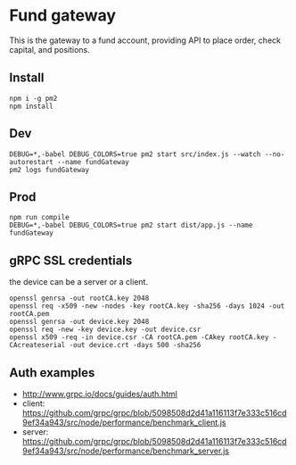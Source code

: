 # Fund gateway
This is the gateway to a fund account, providing API to place order, check capital, and positions.
## Install
```
npm i -g pm2
npm install
```

## Dev
```
DEBUG=*,-babel DEBUG_COLORS=true pm2 start src/index.js --watch --no-autorestart --name fundGateway
pm2 logs fundGateway
```

## Prod
```
npm run compile
DEBUG=*,-babel DEBUG_COLORS=true pm2 start dist/app.js --name fundGateway
```

## gRPC SSL credentials
the device can be a server or a client.
```
openssl genrsa -out rootCA.key 2048
openssl req -x509 -new -nodes -key rootCA.key -sha256 -days 1024 -out rootCA.pem
openssl genrsa -out device.key 2048
openssl req -new -key device.key -out device.csr
openssl x509 -req -in device.csr -CA rootCA.pem -CAkey rootCA.key -CAcreateserial -out device.crt -days 500 -sha256
```

## Auth examples
  * http://www.grpc.io/docs/guides/auth.html
  * client: https://github.com/grpc/grpc/blob/5098508d2d41a116113f7e333c516cd9ef34a943/src/node/performance/benchmark_client.js
  * server: https://github.com/grpc/grpc/blob/5098508d2d41a116113f7e333c516cd9ef34a943/src/node/performance/benchmark_server.js
